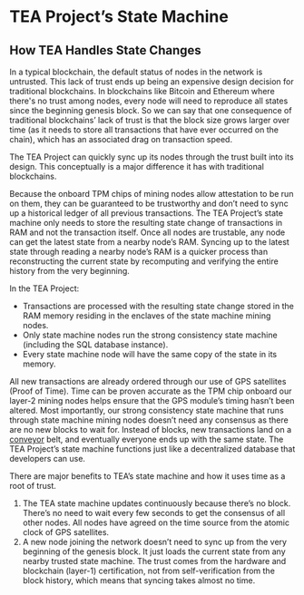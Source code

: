 # TEA Project’s State Machine

## How TEA Handles State Changes

In a typical blockchain, the default status of nodes in the network is untrusted. This lack of trust ends up being an expensive design decision for traditional blockchains. In blockchains like Bitcoin and Ethereum where there's no trust among nodes, every node will need to reproduce all states since the beginning genesis block. So we can say that one consequence of traditional blockchains’ lack of trust is that the block size grows larger over time (as it needs to store all transactions that have ever occurred on the chain), which has an associated drag on transaction speed.

The TEA Project can quickly sync up its nodes through the trust built into its design. This conceptually is a major difference it has with traditional blockchains.

Because the onboard TPM chips of mining nodes allow attestation to be run on them, they can be guaranteed to be trustworthy and don’t need to sync up a historical ledger of all previous transactions. The TEA Project’s state machine only needs to store the resulting state change of transactions in RAM and not the transaction itself. Once all nodes are trustable, any node can get the latest state from a nearby node’s RAM. Syncing up to the latest state through reading a nearby node’s RAM is a quicker process than reconstructing the current state by recomputing and verifying the entire history from the very beginning.

In the TEA Project:

* Transactions are processed with the resulting state change stored in the RAM memory residing in the enclaves of the state machine mining nodes.
* Only state machine nodes run the strong consistency state machine (including the SQL database instance).
* Every state machine node will have the same copy of the state in its memory.

All new transactions are already ordered through our use of GPS satellites (Proof of Time). Time can be proven accurate as the TPM chip onboard our layer-2 mining nodes helps ensure that the GPS module’s timing hasn’t been altered. Most importantly, our strong consistency state machine that runs through state machine mining nodes doesn’t need any consensus as there are no new blocks to wait for. Instead of blocks, new transactions land on a [conveyor](conveyor.md) belt, and eventually everyone ends up with the same state. The TEA Project’s state machine functions just like a decentralized database that developers can use.

There are major benefits to TEA’s state machine and how it uses time as a root of trust.

1. The TEA state machine updates continuously because there’s no block. There’s no need to wait every few seconds to get the consensus of all other nodes. All nodes have agreed on the time source from the atomic clock of GPS satellites.
1. A new node joining the network doesn’t need to sync up from the very beginning of the genesis block. It just loads the current state from any nearby trusted state machine. The trust comes from the hardware and blockchain (layer-1) certification, not from self-verification from the block history, which means that syncing takes almost no time.
